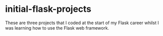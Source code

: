 # initial-flask-projects
These are three projects that I coded at the start of my Flask career whilst I was learning how to use the Flask web framework.
